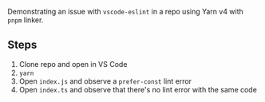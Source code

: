 Demonstrating an issue with `vscode-eslint` in a repo using Yarn v4 with `pnpm` linker.

## Steps

1. Clone repo and open in VS Code
2. `yarn`
3. Open `index.js` and observe a `prefer-const` lint error
3. Open `index.ts` and observe that there's no lint error with the same code
